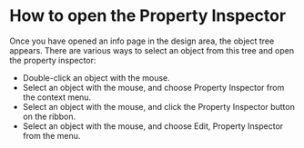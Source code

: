 # How to open the Property Inspector

Once you have opened an info page in the design area, the object tree appears. There are various ways to select an object from this tree and open the property inspector:

- Double-click an object with the mouse.
- Select an object with the mouse, and choose Property Inspector from the context menu.
- Select an object with the mouse, and click the Property Inspector button on the ribbon.
- Select an object with the mouse, and choose Edit, Property Inspector from the menu.